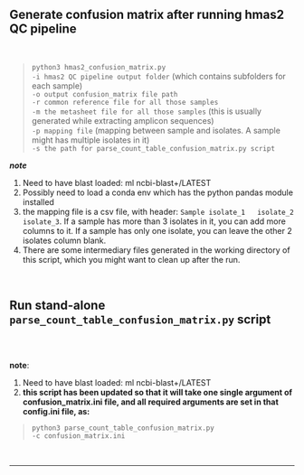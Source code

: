 
## Generate confusion matrix after running hmas2 QC pipeline 
<br>


>  `python3 hmas2_confusion_matrix.py`  
>  `-i hmas2 QC pipeline output folder` (which contains subfolders for each sample)    
>  `-o output confusion_matrix file path`  
>  `-r common reference file for all those samples`  
>  `-m the metasheet file for all those samples`  (this is usually generated while extracting amplicon sequences)    
>  `-p mapping file` (mapping between sample and isolates. A sample might has multiple isolates in it)  
>  `-s the path for parse_count_table_confusion_matrix.py script`  

***note***  
1. Need to have blast loaded: ml ncbi-blast+/LATEST   
2. Possibly need to load a conda env which has the python pandas module installed  
3. the mapping file is a csv file, with header: `Sample	isolate_1	isolate_2	isolate_3`. If a sample has more than 3 isolates in it, you can add more columns to it. If a sample has only one isolate, you can leave the other 2 isolates column blank.  
4. There are some intermediary files generated in the working directory of this script, which you might want to clean up after the run.  

<br>



## Run stand-alone `parse_count_table_confusion_matrix.py` script
### <br>


**note**:    
1. Need to have blast loaded: ml ncbi-blast+/LATEST   
2. **this script has been updated so that it will take one single argument of confusion_matrix.ini file, and all required arguments are set in that config.ini file, as:** 
>  `python3 parse_count_table_confusion_matrix.py`  
>  `-c confusion_matrix.ini`   

<br>

---